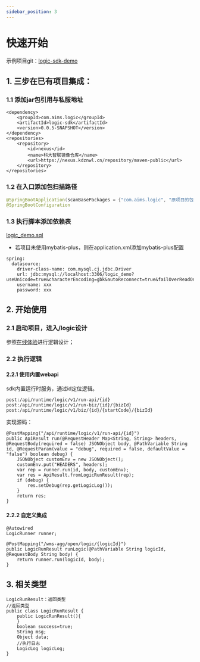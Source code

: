 ```yaml
---
sidebar_position: 3
---
```


# 快速开始

示例项目git：[logic-sdk-demo](https://gitee.com/codingchangtheworld/logic-sdk-demo)
## 1. 三步在已有项目集成：
### 1.1 添加jar包引用与私服地址
```
<dependency>
    <groupId>com.aims.logic</groupId>
    <artifactId>logic-sdk</artifactId>
    <version>0.0.5-SNAPSHOT</version>
</dependency>
<repositories>
    <repository>
        <id>nexus</id>
        <name>科大智联镜像仓库</name>
        <url>https://nexus.kdznwl.cn/repository/maven-public</url>
    </repository>
</repositories>
```
### 1.2 在入口添加包扫描路径
``` java
@SpringBootApplication(scanBasePackages = {"com.aims.logic", "原项目的包名"})
@SpringBootConfiguration
```
### 1.3 执行脚本添加依赖表
[logic_demo.sql](/file/logic_demo.sql)
- 若项目未使用mybatis-plus，则在application.xml添加mybatis-plus配置
```
spring:
  datasource:
    driver-class-name: com.mysql.cj.jdbc.Driver
    url: jdbc:mysql://localhost:3306/logic_demo?useUnicode=true&characterEncoding=gbk&autoReconnect=true&failOverReadOnly=false
    username: xxx
    password: xxx
```
## 2. 开始使用
### 2.1 启动项目，进入/logic设计
参照[在线体验](/online-demo)进行逻辑设计；
### 2.2 执行逻辑
#### 2.2.1 使用内置webapi
sdk内置运行时服务，通过id定位逻辑。
```
post:/api/runtime/logic/v1/run-api/{id}
post:/api/runtime/logic/v1/run-biz/{id}/{bizId}
post:/api/runtime/logic/v1/biz/{id}/{startCode}/{bizId}
```
实现源码：
```
@PostMapping("/api/runtime/logic/v1/run-api/{id}")
public ApiResult run(@RequestHeader Map<String, String> headers, @RequestBody(required = false) JSONObject body, @PathVariable String id, @RequestParam(value = "debug", required = false, defaultValue = "false") boolean debug) {
    JSONObject customEnv = new JSONObject();
    customEnv.put("HEADERS", headers);
    var rep = runner.run(id, body, customEnv);
    var res = ApiResult.fromLogicRunResult(rep);
    if (debug) {
        res.setDebug(rep.getLogicLog());
    }
    return res;
}
```
#### 2.2.2 自定义集成
```
@Autowired
LogicRunner runner;

@PostMapping("/wms-agg/open/logic/{logicId}")
public LogicRunResult runLogic(@PathVariable String logicId, @RequestBody String body) {
    return runner.run(logicId, body);
}
```

## 3. 相关类型
```
LogicRunResult：返回类型
//返回类型
public class LogicRunResult {
    public LogicRunResult(){
    }
    boolean success=true;
    String msg;
    Object data;
    //执行日志
    LogicLog logicLog;
}
```
